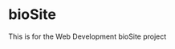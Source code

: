 # bioSite
This is for the Web Development bioSite project
<h1 WEB 200 Fundamentals of Web Development /h1>
<h2 Contributors /h2>
